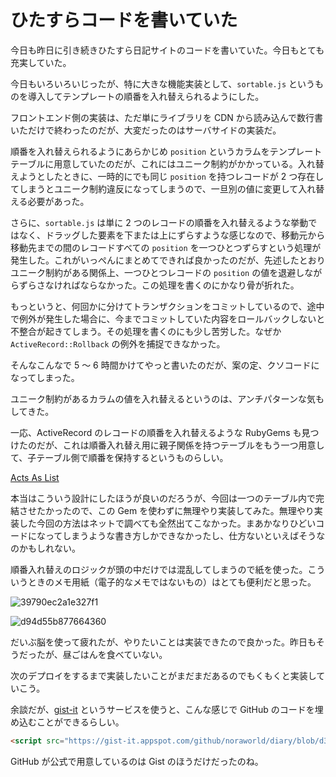 # ひたすらコードを書いていた
今日も昨日に引き続きひたすら日記サイトのコードを書いていた。今日もとても充実していた。

今日もいろいろいじったが、特に大きな機能実装として、`sortable.js` というものを導入してテンプレートの順番を入れ替えられるようにした。

フロントエンド側の実装は、ただ単にライブラリを CDN から読み込んで数行書いただけで終わったのだが、大変だったのはサーバサイドの実装だ。

順番を入れ替えられるようにあらかじめ `position` というカラムをテンプレートテーブルに用意していたのだが、これにはユニーク制約がかかっている。入れ替えようとしたときに、一時的にでも同じ `position` を持つレコードが 2 つ存在してしまうとユニーク制約違反になってしまうので、一旦別の値に変更して入れ替える必要があった。

さらに、`sortable.js` は単に 2 つのレコードの順番を入れ替えるような挙動ではなく、ドラッグした要素を下または上にずらすような感じなので、移動元から移動先までの間のレコードすべての `position` を一つひとつずらすという処理が発生した。これがいっぺんにまとめてできれば良かったのだが、先述したとおりユニーク制約がある関係上、一つひとつレコードの `position` の値を退避しながらずらさなければならなかった。この処理を書くのにかなり骨が折れた。

もっというと、何回かに分けてトランザクションをコミットしているので、途中で例外が発生した場合に、今までコミットしていた内容をロールバックしないと不整合が起きてしまう。その処理を書くのにも少し苦労した。なぜか `ActiveRecord::Rollback` の例外を捕捉できなかった。

そんなこんなで 5 〜 6 時間かけてやっと書いたのだが、案の定、クソコードになってしまった。

<script src="https://gist-it.appspot.com/github/noraworld/diary/blob/d3bb18230710f0c57e094703794024627aff7e16/app/controllers/templates_controller.rb?footer=minimal&slice=61:122"></script>

ユニーク制約があるカラムの値を入れ替えるというのは、アンチパターンな気もしてきた。

一応、ActiveRecord のレコードの順番を入れ替えるような RubyGems も見つけたのだが、これは順番入れ替え用に親子関係を持つテーブルをもう一つ用意して、子テーブル側で順番を保持するというものらしい。

[Acts As List](https://github.com/brendon/acts_as_list)

本当はこういう設計にしたほうが良いのだろうが、今回は一つのテーブル内で完結させたかったので、この Gem を使わずに無理やり実装してみた。無理やり実装した今回の方法はネットで調べても全然出てこなかった。まあかなりひどいコードになってしまうような書き方しかできなかったし、仕方ないといえばそうなのかもしれない。

順番入れ替えのロジックが頭の中だけでは混乱してしまうので紙を使った。こういうときのメモ用紙（電子的なメモではないもの）はとても便利だと思った。

![39790ec2a1e327f1](/images/2019/09/39790ec2a1e327f1.jpg)

![d94d55b877664360](/images/2019/09/d94d55b877664360.jpg)

だいぶ脳を使って疲れたが、やりたいことは実装できたので良かった。昨日もそうだったが、昼ごはんを食べていない。

次のデプロイをするまで実装したいことがまだまだあるのでもくもくと実装していこう。

余談だが、[gist-it](https://gist-it.appspot.com) というサービスを使うと、こんな感じで GitHub のコードを埋め込むことができるらしい。

```html
<script src="https://gist-it.appspot.com/github/noraworld/diary/blob/d3bb18230710f0c57e094703794024627aff7e16/app/controllers/templates_controller.rb?footer=minimal&slice=61:122"></script>
```

GitHub が公式で用意しているのは Gist のほうだけだったのね。
